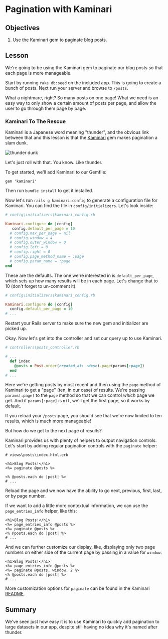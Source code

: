 # Pagination with Kaminari

## Objectives

1. Use the Kaminari gem to paginate blog posts.

## Lesson

We're going to be using the Kaminari gem to paginate our blog posts so that each page is more manageable.

Start by running `rake db:seed` on the included app. This is going to
create a bunch of posts. Next run your server and browse to `/posts`.

What a nightmare, right? So many posts on one page! What we need is an
easy way to only show a certain amount of posts per page, and allow the
user to go through them page by page.

### Kaminari To The Rescue

Kaminari is a Japanese word meaning "thunder", and the obvious link
between that and this lesson is that the [Kaminari](https://github.com/amatsuda/kaminari) gem makes pagination a
slam dunk.

![thunder dunk](http://i.giphy.com/K7so6CUdxkW1a.gif)

Let's just roll with that. You know. Like thunder.

To get started, we'll add Kaminari to our Gemfile:

`gem 'kaminari'`

Then run `bundle install` to get it installed.

Now let's run `rails g kaminari:config` to generate a configuration file
for Kaminari. You can find the file in `config/initializers`. Let's look
inside:

```ruby
# config\initializers\kaminari_config.rb

Kaminari.configure do |config|
   config.default_per_page = 10
  # config.max_per_page = nil
  # config.window = 4
  # config.outer_window = 0
  # config.left = 0
  # config.right = 0
  # config.page_method_name = :page
  # config.param_name = :page
end
```

These are the defaults. The one we're interested in is
`default_per_page`, which sets up how many results will be in each page.
Let's change that to 10 (don't forget to un-comment it).


```ruby
# config\initializers\kaminari_config.rb

Kaminari.configure do |config|
  config.default_per_page = 10
# ...
```
Restart your Rails server to make sure the new gem and initializer are
picked up.

Okay. Now let's get into the controller and set our query up to use
Kaminari.

```ruby
# controllers\posts_controller.rb

# ...
  def index
    @posts = Post.order(created_at: :desc).page(params[:page])
  end
# ...
```

Here we're getting posts by most recent and then using the `page` method
of Kaminari to get a "page" (ten, in our case) of results. We're passing
`params[:page]` to the `page` method so that we can control *which* page
we get. And if `params[:page]` is `nil`, we'll get the first page, so it
works by default.

If you reload your `/posts` page, you should see that we're now limited
to ten results, which is much more manageable!

But how do we get to the next page of results?

Kaminari provides us with plenty of helpers to output navigation
controls. Let's start by adding regular pagination controls with the
`paginate` helper:

```erb
# views\posts\index.html.erb

<h1>Blog Posts!</h1>
<%= paginate @posts %>

<% @posts.each do |post| %>
# ...
```

Reload the page and we now have the ability to go next, previous, first,
last, or by page number.

If we want to add a little more contextual information, we can use the
`page_entries_info` helper, like this:

```erb
<h1>Blog Posts!</h1>
<%= page_entries_info @posts %>
<%= paginate @posts %>
<% @posts.each do |post| %>
# ...
```

And we can further customize our display, like, displaying only two page
numbers on either side of the current page by passing in a value for
`window`:

```erb
<h1>Blog Posts!</h1>
<%= page_entries_info @posts %>
<%= paginate @posts, window: 2 %>
<% @posts.each do |post| %>
# ...
```

More customization options for `paginate` can be found in the Kaminari [README](https://github.com/amatsuda/kaminari).

## Summary

We've seen just how easy it is to use Kaminari to quickly add
pagination to large datasets in our app, despite still having no idea
why it's named after thunder.
